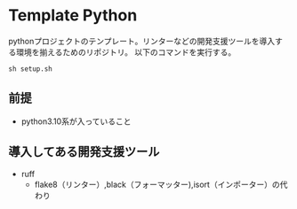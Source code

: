 # Template Python

pythonプロジェクトのテンプレート。リンターなどの開発支援ツールを導入する環境を揃えるためのリポジトリ。
以下のコマンドを実行する。

```
sh setup.sh
```

## 前提

- python3.10系が入っていること

## 導入してある開発支援ツール

- ruff
  - flake8（リンター）,black（フォーマッター),isort（インポーター）の代わり
